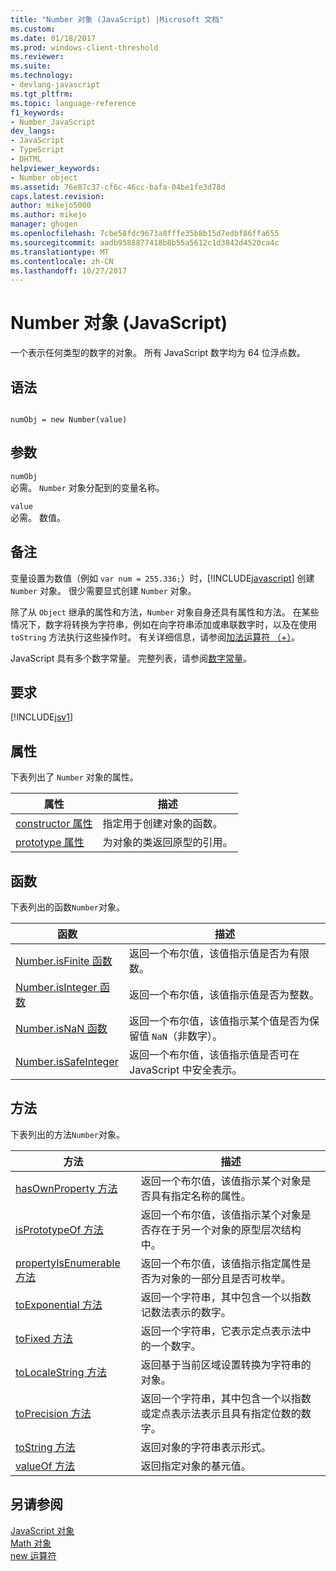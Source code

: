 ```yaml
---
title: "Number 对象 (JavaScript) |Microsoft 文档"
ms.custom: 
ms.date: 01/18/2017
ms.prod: windows-client-threshold
ms.reviewer: 
ms.suite: 
ms.technology:
- devlang-javascript
ms.tgt_pltfrm: 
ms.topic: language-reference
f1_keywords:
- Number_JavaScript
dev_langs:
- JavaScript
- TypeScript
- DHTML
helpviewer_keywords:
- Number object
ms.assetid: 76e87c37-cf6c-46cc-bafa-04be1fe3d78d
caps.latest.revision: 
author: mikejo5000
ms.author: mikejo
manager: ghogen
ms.openlocfilehash: 7cbe58fdc9673a8fffe35b8b15d7edbf86ffa655
ms.sourcegitcommit: aadb9588877418b8b55a5612c1d3842d4520ca4c
ms.translationtype: MT
ms.contentlocale: zh-CN
ms.lasthandoff: 10/27/2017
---
```

# <a name="number-object-javascript"></a>Number 对象 (JavaScript)
一个表示任何类型的数字的对象。 所有 JavaScript 数字均为 64 位浮点数。  
  
## <a name="syntax"></a>语法  
  
```  
  
numObj = new Number(value)  
```  
  
## <a name="parameters"></a>参数  
 `numObj`  
 必需。 `Number` 对象分配到的变量名称。  
  
 `value`  
 必需。 数值。  
  
## <a name="remarks"></a>备注  
 变量设置为数值（例如 `var num = 255.336;`）时，[!INCLUDE[javascript](../../javascript/includes/javascript-md.md)] 创建 `Number` 对象。 很少需要显式创建 `Number` 对象。  
  
 除了从 `Object` 继承的属性和方法，`Number` 对象自身还具有属性和方法。 在某些情况下，数字将转换为字符串，例如在向字符串添加或串联数字时，以及在使用 `toString` 方法执行这些操作时。 有关详细信息，请参阅[加法运算符 （+）](../../javascript/reference/addition-operator-decrement-javascript.md)。  
  
 JavaScript 具有多个数字常量。 完整列表，请参阅[数字常量](../../javascript/reference/number-constants-javascript.md)。  
  
## <a name="requirements"></a>要求  
 [!INCLUDE[jsv1](../../javascript/misc/includes/jsv1-md.md)]  
  
## <a name="properties"></a>属性  
 下表列出了 `Number` 对象的属性。  
  
|属性|描述|  
|--------------|-----------------|  
|[constructor 属性](../../javascript/reference/constructor-property-object-javascript.md)|指定用于创建对象的函数。|  
|[prototype 属性](../../javascript/reference/prototype-property-object-javascript.md)|为对象的类返回原型的引用。|  
  
## <a name="functions"></a>函数  
 下表列出的函数`Number`对象。  
  
|函数|描述|  
|--------------|-----------------|  
|[Number.isFinite 函数](../../javascript/reference/number-isfinite-function-number-javascript.md)|返回一个布尔值，该值指示值是否为有限数。|  
|[Number.isInteger 函数](../../javascript/reference/number-isinteger-function-number-javascript.md)|返回一个布尔值，该值指示值是否为整数。|  
|[Number.isNaN 函数](../../javascript/reference/number-isnan-function-number-javascript.md)|返回一个布尔值，该值指示某个值是否为保留值 `NaN`（非数字）。|  
|[Number.isSafeInteger](../../javascript/reference/number-issafeinteger-number-javascript.md)|返回一个布尔值，该值指示值是否可在 JavaScript 中安全表示。|  
  
## <a name="methods"></a>方法  
 下表列出的方法`Number`对象。  
  
|方法|描述|  
|------------|-----------------|  
|[hasOwnProperty 方法](../../javascript/reference/hasownproperty-method-object-javascript.md)|返回一个布尔值，该值指示某个对象是否具有指定名称的属性。|  
|[isPrototypeOf 方法](../../javascript/reference/isprototypeof-method-object-javascript.md)|返回一个布尔值，该值指示某个对象是否存在于另一个对象的原型层次结构中。|  
|[propertyIsEnumerable 方法](../../javascript/reference/propertyisenumerable-method-object-javascript.md)|返回一个布尔值，该值指示指定属性是否为对象的一部分且是否可枚举。|  
|[toExponential 方法](../../javascript/reference/toexponential-method-number-javascript.md)|返回一个字符串，其中包含一个以指数记数法表示的数字。|  
|[toFixed 方法](../../javascript/reference/tofixed-method-number-javascript.md)|返回一个字符串，它表示定点表示法中的一个数字。|  
|[toLocaleString 方法](../../javascript/reference/tolocalestring-number.md)|返回基于当前区域设置转换为字符串的对象。|  
|[toPrecision 方法](../../javascript/reference/toprecision-method-number-javascript.md)|返回一个字符串，其中包含一个以指数或定点表示法表示且具有指定位数的数字。|  
|[toString 方法](../../javascript/reference/tostring-method-object-javascript.md)|返回对象的字符串表示形式。|  
|[valueOf 方法](../../javascript/reference/valueof-method-object-javascript.md)|返回指定对象的基元值。|  
  
## <a name="see-also"></a>另请参阅  
 [JavaScript 对象](../../javascript/reference/javascript-objects.md)   
 [Math 对象](../../javascript/reference/math-object-javascript.md)   
 [new 运算符](../../javascript/reference/new-operator-decrementjavascript.md)